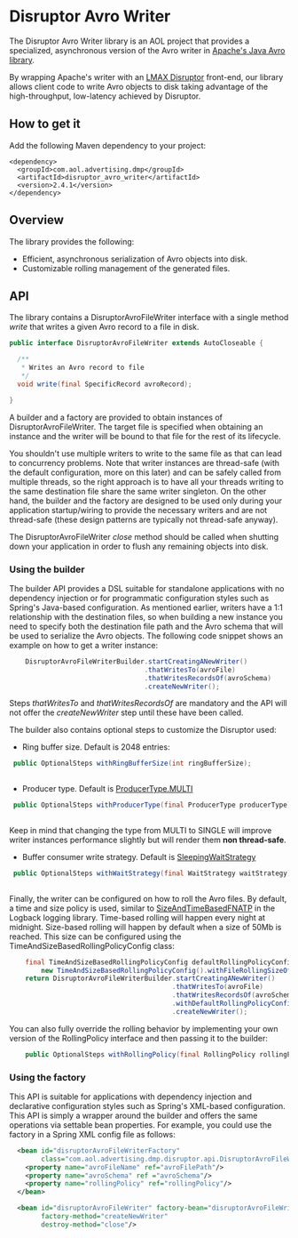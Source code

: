 # Disruptor Avro Writer
The Disruptor Avro Writer library is an AOL project that provides a specialized, asynchronous version of the Avro writer in [Apache's Java Avro library](http://avro.apache.org/docs/current/gettingstartedjava.html).

By wrapping Apache's writer with an [LMAX Disruptor](https://lmax-exchange.github.io/disruptor/) front-end, our library allows client code to write Avro objects to disk taking
 advantage of the high-throughput, low-latency achieved by Disruptor.
 
## How to get it
Add the following Maven dependency to your project:

    <dependency>
      <groupId>com.aol.advertising.dmp</groupId>
      <artifactId>disruptor_avro_writer</artifactId>
      <version>2.4.1</version>
    </dependency>
    
## Overview
The library provides the following:
  * Efficient, asynchronous serialization of Avro objects into disk.
  * Customizable rolling management of the generated files.

## API
The library contains a DisruptorAvroFileWriter interface with a single method *write* that writes a given Avro record to a file in disk.

```java
public interface DisruptorAvroFileWriter extends AutoCloseable {

  /**
   * Writes an Avro record to file
   */
  void write(final SpecificRecord avroRecord);

}
```

A builder and a factory are provided to obtain instances of DisruptorAvroFileWriter. The target file is specified when obtaining an instance and the writer will be bound to that
file for the rest of its lifecycle.

You shouldn't use multiple writers to write to the same file as that can lead to concurrency problems. Note that writer instances are thread-safe (with the default configuration, more on this later) and can be safely called from multiple threads, so the right approach is to have all your threads writing to the same destination file share the same writer singleton. On the other hand, the builder and the factory are designed to be used only during your application startup/wiring to provide the necessary writers and are not thread-safe (these design patterns are typically not thread-safe anyway).

The DisruptorAvroFileWriter *close* method should be called when shutting down your application in order to flush any remaining objects into disk.

### Using the builder
The builder API provides a DSL suitable for standalone applications with no dependency injection or for programmatic configuration styles such as Spring's Java-based configuration. As mentioned earlier, writers have a 1:1 relationship with the destination files, so when building a new instance you need to specify both the destination
file path and the Avro schema that will be used to serialize the Avro objects. The following code snippet shows an example on how to get a writer instance:

```java
    DisruptorAvroFileWriterBuilder.startCreatingANewWriter()
                                  .thatWritesTo(avroFile)
                                  .thatWritesRecordsOf(avroSchema)
                                  .createNewWriter();

```

Steps *thatWritesTo* and *thatWritesRecordsOf* are mandatory and the API will not offer the *createNewWriter* step until
these have been called.

The builder also contains optional steps to customize the Disruptor used:

  * Ring buffer size. Default is 2048 entries:
 
   ```java
    public OptionalSteps withRingBufferSize(int ringBufferSize);
    
   ```
 
  * Producer type. Default is [ProducerType.MULTI](https://lmax-exchange.github.io/disruptor/docs/com/lmax/disruptor/dsl/ProducerType.html#MULTI)
  
   ```java
    public OptionalSteps withProducerType(final ProducerType producerType);
    
   ```
 
  Keep in mind that changing the type from MULTI to SINGLE will improve writer instances performance slightly but will render them **non thread-safe**.
  * Buffer consumer write strategy. Default is [SleepingWaitStrategy](https://lmax-exchange.github.io/disruptor/docs/com/lmax/disruptor/SleepingWaitStrategy.html)

   ```java
    public OptionalSteps withWaitStrategy(final WaitStrategy waitStrategy);
    
   ```
   
Finally, the writer can be configured on how to roll the Avro files. By default, a time and size policy is used, similar to
[SizeAndTimeBasedFNATP](http://logback.qos.ch/apidocs/ch/qos/logback/core/rolling/SizeAndTimeBasedFNATP.html) in the Logback logging library. Time-based rolling will happen
every night at midnight. Size-based rolling will happen by default when a size of 50Mb is reached. This size can be configured using the TimeAndSizeBasedRollingPolicyConfig class:

```java
    final TimeAndSizeBasedRollingPolicyConfig defaultRollingPolicyConfig =
        new TimeAndSizeBasedRollingPolicyConfig().withFileRollingSizeOf(rollSizeInMb);
    return DisruptorAvroFileWriterBuilder.startCreatingANewWriter()
                                         .thatWritesTo(avroFile)
                                         .thatWritesRecordsOf(avroSchema)
                                         .withDefaultRollingPolicyConfiguration(defaultRollingPolicyConfig)
                                         .createNewWriter();

```

You can also fully override the rolling behavior by implementing your own version of the RollingPolicy interface and then passing it to the builder:

```java
    public OptionalSteps withRollingPolicy(final RollingPolicy rollingPolicy);

```

### Using the factory
This API is suitable for applications with dependency injection and declarative configuration styles such as Spring's XML-based configuration. This API is simply a wrapper around
the builder and offers the same operations via settable bean properties. For example, you could use the factory in a Spring XML config file as follows:

```xml
  <bean id="disruptorAvroFileWriterFactory"
        class="com.aol.advertising.dmp.disruptor.api.DisruptorAvroFileWriterFactory">
    <property name="avroFileName" ref="avroFilePath"/>
    <property name="avroSchema" ref ="avroSchema"/>
    <property name="rollingPolicy" ref="rollingPolicy"/>
  </bean>

  <bean id="disruptorAvroFileWriter" factory-bean="disruptorAvroFileWriterFactory"
        factory-method="createNewWriter"
        destroy-method="close"/>
```
  